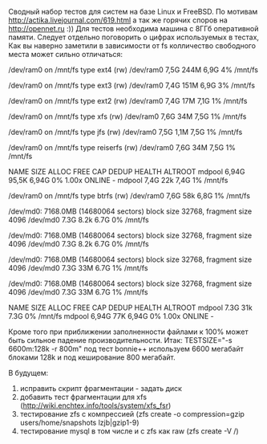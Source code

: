 Сводный набор тестов для систем на базе Linux и FreeBSD.
По мотивам http://actika.livejournal.com/619.html а так же горячих споров на http://opennet.ru :))
Для тестов необходима машина с 8ГГб оперативной памяти. Следует отдельно поговорить о цифрах используемых в тестах,
Как вы наверно заметили в зависимости от fs колличество свободного места может сильно отличаться:

/dev/ram0 on /mnt/fs type ext4 (rw)
/dev/ram0       7,5G  244M  6,9G   4% /mnt/fs

/dev/ram0 on /mnt/fs type ext3 (rw)
/dev/ram0       7,4G  151M  6,9G   3% /mnt/fs

/dev/ram0 on /mnt/fs type ext2 (rw)
/dev/ram0       7,4G   17M  7,1G   1% /mnt/fs

/dev/ram0 on /mnt/fs type xfs (rw)
/dev/ram0       7,6G   34M  7,5G   1% /mnt/fs

/dev/ram0 on /mnt/fs type jfs (rw)
/dev/ram0       7,5G  1,1M  7,5G   1% /mnt/fs

/dev/ram0 on /mnt/fs type reiserfs (rw)
/dev/ram0       7,6G   34M  7,5G   1% /mnt/fs

NAME     SIZE  ALLOC   FREE    CAP  DEDUP  HEALTH  ALTROOT
mdpool  6,94G  95,5K  6,94G     0%  1.00x  ONLINE  -
mdpool          7,4G   22k  7,4G   1% /mnt/fs

/dev/ram0 on /mnt/fs type btrfs (rw)
/dev/ram0       7,6G   58k  6,8G   1% /mnt/fs

/dev/md0: 7168.0MB (14680064 sectors) block size 32768, fragment size 4096
/dev/md0      7.3G    8.2k    6.7G     0%    /mnt/fs

/dev/md0: 7168.0MB (14680064 sectors) block size 32768, fragment size 4096
/dev/md0      7.3G    8.2k    6.7G     0%    /mnt/fs

/dev/md0: 7168.0MB (14680064 sectors) block size 32768, fragment size 4096
/dev/md0      7.3G     33M    6.7G     1%    /mnt/fs

/dev/md0: 7168.0MB (14680064 sectors) block size 32768, fragment size 4096
/dev/md0      7.3G     33M    6.7G     1%    /mnt/fs

NAME     SIZE  ALLOC   FREE    CAP  DEDUP  HEALTH  ALTROOT
mdpool        7.3G     31k    7.3G     0%    /mnt/fs
mdpool  6,94G    77K  6,94G     0%  1.00x  ONLINE  -


Кроме того при приближении заполненности файлами к 100% может быть сильное падение производительности.
Итак:
TESTSIZE="-s 6600m:128k -r 800m"
под тест bonnie++ используем 6600 мегабайт блоками 128k и под кеширование 800 мегабайт.

В будущем:
1) исправить скрипт фрагментации - задать диск
2) добавить тест фрагментации для xfs (http://wiki.enchtex.info/tools/system/xfs_fsr)
3) тестирование zfs c компрессией (zfs create -o compression=gzip users/home/snapshots lzjb|gzip1-9)
4) тестирование mysql в том числе и с zfs как raw (zfs create -V <size of device> <poolname>/<zvolname>)


